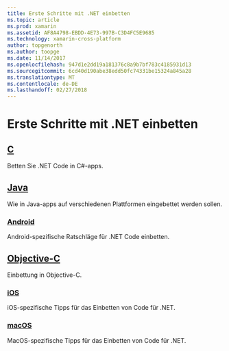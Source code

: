```yaml
---
title: Erste Schritte mit .NET einbetten
ms.topic: article
ms.prod: xamarin
ms.assetid: AF8A4798-EBDD-4E73-997B-C3D4FC5E9685
ms.technology: xamarin-cross-platform
author: topgenorth
ms.author: toopge
ms.date: 11/14/2017
ms.openlocfilehash: 947d1e2dd19a181376c8a9b7bf783c4185931d13
ms.sourcegitcommit: 6cd40d190abe38edd50fc74331be15324a845a28
ms.translationtype: MT
ms.contentlocale: de-DE
ms.lasthandoff: 02/27/2018
---
```

# <a name="getting-started-with-net-embedding"></a>Erste Schritte mit .NET einbetten

## <a name="ccmd"></a>[C](c.md)

Betten Sie .NET Code in C#-apps.

## <a name="javajavaindexmd"></a>[Java](java/index.md)

Wie in Java-apps auf verschiedenen Plattformen eingebettet werden sollen.

### <a name="androidjavaandroidmd"></a>[Android](java/android.md)

Android-spezifische Ratschläge für .NET Code einbetten.

## <a name="objective-cobjective-cindexmd"></a>[Objective-C](objective-c/index.md)

Einbettung in Objective-C.

### <a name="iosobjective-ciosmd"></a>[iOS](objective-c/ios.md)

iOS-spezifische Tipps für das Einbetten von Code für .NET.

### <a name="macosobjective-cmacosmd"></a>[macOS](objective-c/macos.md)

MacOS-spezifische Tipps für das Einbetten von Code für .NET.
